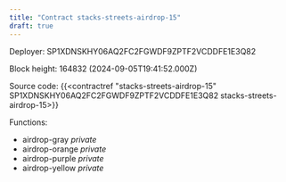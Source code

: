 ```yaml
---
title: "Contract stacks-streets-airdrop-15"
draft: true
---
```

Deployer: SP1XDNSKHY06AQ2FC2FGWDF9ZPTF2VCDDFE1E3Q82


 



Block height: 164832 (2024-09-05T19:41:52.000Z)

Source code: {{<contractref "stacks-streets-airdrop-15" SP1XDNSKHY06AQ2FC2FGWDF9ZPTF2VCDDFE1E3Q82 stacks-streets-airdrop-15>}}

Functions:

* airdrop-gray _private_
* airdrop-orange _private_
* airdrop-purple _private_
* airdrop-yellow _private_
